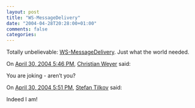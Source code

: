 ```yaml
---
layout: post
title: "WS-MessageDelivery"
date: "2004-04-28T20:28:00+01:00"
comments: false
categories: 
---
```


<p>Totally unbelievable: <a href="http://www.w3.org/Submission/ws-messagedelivery/">WS-MessageDelivery</a>. Just what the world needed.</p>

<section class="comments">

<div class="comment" id="comment-278">
On <a href="#comment-278" title="Permalink to this comment">April 30, 2004  5:46 PM</a>, <a href="http://weblogs.asp.net/cweyer/" title="http://weblogs.asp.net/cweyer/" rel="nofollow">Christian Weyer</a>
said:
<p>You are joking - aren&#8217;t you?</p>


<div class="comment" id="comment-279">
On <a href="#comment-279" title="Permalink to this comment">April 30, 2004  5:51 PM</a>, <a href="/en/staff/st/">Stefan Tilkov</a>
said:
<p>Indeed I am!</p>


</section>


